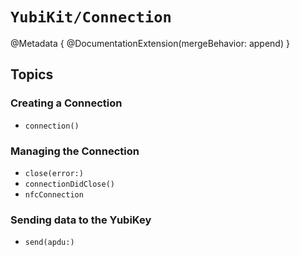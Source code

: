 # ``YubiKit/Connection``

@Metadata {
    @DocumentationExtension(mergeBehavior: append)
}

## Topics

### Creating a Connection

- ``connection()``

### Managing the Connection

- ``close(error:)``
- ``connectionDidClose()``
- ``nfcConnection``

### Sending data to the YubiKey

- ``send(apdu:)``
